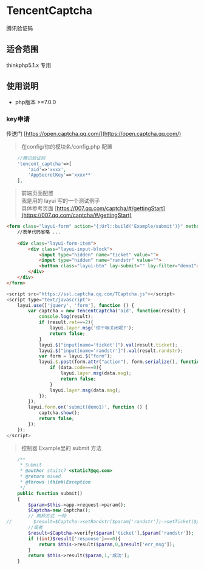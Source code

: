 # TencentCaptcha
腾讯验证码
## 适合范围
thinkphp5.1.x 专用

## 使用说明

* php版本 >=7.0.0

### key申请
传送门 [https://open.captcha.qq.com/](https://open.captcha.qq.com/)

> 在config/你的模块名/config.php 配置

```php
    //腾讯验证码
    'tencent_captcha'=>[
        'aid'=>'xxxx',
        'AppSecretKey'=>'xxxx**'
    ],
```

> 前端页面配置  
> 我是用的 layui 写的一个测试例子  
> 具体参考页面 [https://007.qq.com/captcha/#/gettingStart](https://007.qq.com/captcha/#/gettingStart)
```html
<form class="layui-form" action="{:Url::build('Example/submit')}" method="post">
    //表单代码省略 ...
    
    <div class="layui-form-item">
        <div class="layui-input-block">
            <input type="hidden" name="ticket" value="">
            <input type="hidden" name="randstr" value="">
            <button class="layui-btn" lay-submit="" lay-filter="demo1">立即提交</button>
        </div>
    </div>
</form>
```
```javascript 1.6
<script src="https://ssl.captcha.qq.com/TCaptcha.js"></script>
<script type="text/javascript">
    layui.use(['jquery', 'form'], function () {
        var captcha = new TencentCaptcha('aid', function(result) {
            console.log(result);
            if (result.ret===2){
                layui.layer.msg('你干嘛关闭呢?');
                return false;
            }
            layui.$("input[name='ticket']").val(result.ticket);
            layui.$("input[name='randstr']").val(result.randstr);
            var form = layui.$("form");
            layui.$.post(form.attr("action"), form.serialize(), function (data){
                if (data.code===0){
                    layui.layer.msg(data.msg);
                    return false;
                }
                layui.layer.msg(data.msg);
            });
        });
        layui.form.on('submit(demo1)', function () {
            captcha.show();
            return false;
        });
    });
</script>
```

> 控制器 Example里的 submit 方法

```php
    /**
     * Submit
     * @author staitc7 <static7@qq.com>
     * @return mixed
     * @throws \think\Exception
     */
    public function submit()
    {
        $param=$this->app->request->param();
        $Captcha=new Captcha();
        // 两种方式 一种
//        $result=$Captcha->setRandstr($param['randstr'])->setTicket($param['ticket'])->verify();
        //或者
        $result=$Captcha->verify($param['ticket'],$param['randstr']);
        if ((int)$result['response']===0){
            return $this->result($param,0,$result['err_msg']);
        }
        return $this->result($param,1,'成功');
    }
```







